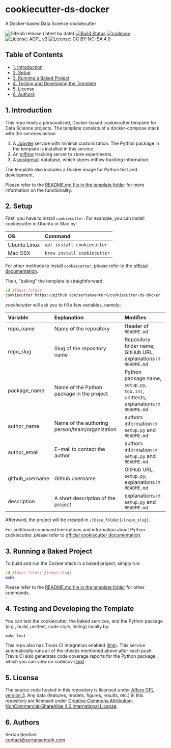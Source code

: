 # cookiecutter-ds-docker

A Docker-based Data Science cookiecutter

![GitHub release (latest by date)](https://img.shields.io/github/v/release/sertansenturk/cookiecutter-ds-docker) [![Build Status](https://travis-ci.com/sertansenturk/cookiecutter-ds-docker.svg?branch=master)](https://travis-ci.com/sertansenturk/cookiecutter-ds-docker) [![codecov](https://codecov.io/gh/sertansenturk/cookiecutter-ds-docker/branch/master/graph/badge.svg)](https://codecov.io/gh/sertansenturk/cookiecutter-ds-docker) [![License: AGPL v3](https://img.shields.io/badge/License-AGPL%20v3-ff69b4.svg)](http://www.gnu.org/licenses/agpl-3.0) [![License: CC BY-NC-SA 4.0](https://img.shields.io/badge/License-CC%20BY--NC--SA%204.0-ff69b4.svg)](http://creativecommons.org/licenses/by-nc-sa/4.0/)

## Table of Contents

- [1. Introduction](#1-introduction)
- [2. Setup](#2-setup)
- [3. Running a Baked Project](#3-running-a-baked-project)
- [4. Testing and Developing the Template](#4-testing-and-developing-the-template)
- [5. License](#5-license)
- [6. Authors](#6-authors)

## 1. Introduction

This repo hosts a personalized, Docker-based cookiecutter template for Data Science projects. The template consists of a docker-compose stack with the services below:

1. A [Jupyter](https://jupyter.org/) service with minimal customization. The Python package in the template is installed in this service.
2. An [mlflow](https://mlflow.org/) tracking server to store experiments.
3. A [postgresql](https://www.postgresql.org/) database, which stores mlflow tracking information.

The template also includes a Docker image for Python test and development.

Please refer to the [README.md file in the template folder](%7B%7B%20cookiecutter.repo_slug%20%7D%7D/README.md) for more information on the functionality.

## 2. Setup

First, you have to install `cookiecutter`. For example, you can install cookiecutter in Ubuntu or Mac by:

| OS              | Command                     |
| :-------------- | :-------------------------- |
| Ubuntu Linux    | `apt install cookiecutter`  |
| Mac OSX         | `brew install cookiecutter` |

For other methods to install `cookiecutter`, please refer to the [official documentation](https://cookiecutter.readthedocs.io/en/latest/installation.html#install-cookiecutter).

Then, "baking" the template is straightforward:

```bash
cd /[base_folder]
cookiecutter https://github.com/sertansenturk/cookiecutter-ds-docker
```

*cookiecutter* will ask you to fill a few variables, namely:

| Variable        | Explanation                                    | Modifies |
| :-------------- | :--------------------------------------------  | :- |
| repo_name       | Name of the repository                         | Header of `README.md` |
| repo_slug       | Slug of the repository name                    | Repository folder name, GitHub URL, explanations in `README.md` |
| package_name    | Name of the Python package in the project      | Python package name, `setup.py`, `tox.ini`, unittests, explanations in `README.md` |
| author_name     | Name of the authoring person/team/organization | authors information in `setup.py` and `README.md` |
| author_email    | E-mail to contact the author                   | authors information in `setup.py` and `README.md` |
| github_username | Github username                                | GitHub URL, `setup.py`, explanations in `README.md` |
| description     | A short description of the project             | explanations in `setup.py` and `README.md` |

Afterward, the project will be created in `/[base_folder]/[repo_slug]`.

For additional command line options and information about Python cookiecutter, please refer to [official cookiecutter documentation](https://cookiecutter.readthedocs.io/en/latest/advanced/cli_options.html#command-line-options).

## 3. Running a Baked Project

To build and run the Docker stack in a baked project, simply run:

```bash
cd /[base_folder]/[repo_slug]
make
```

Please refer to the [README.md file in the template folder](%7B%7B%20cookiecutter.repo_slug%20%7D%7D/README.md) for other commands.

## 4. Testing and Developing the Template

You can test the cookiecutter, the baked services, and the Python package (e.g., build, unittest, code style, linting) locally by:

```bash
make test
```

This repo also has Travis CI integration enabled ([link](https://travis-ci.com/github/sertansenturk/cookiecutter-ds-docker)). This service automatically runs all of the checks mentioned above after each push. Travis CI also generates code coverage reports for the Python package, which you can view on codecov ([link](https://codecov.io/gh/sertansenturk/cookiecutter-ds-docker/)).

## 5. License

The source code hosted in this repository is licensed under [Affero GPL version 3](https://www.gnu.org/licenses/agpl-3.0.en.html). Any data (features, models,  figures, results, etc.) in this repository are licensed under [Creative Commons Attribution-NonCommercial-ShareAlike 4.0 International License](http://creativecommons.org/licenses/by-nc-sa/4.0/).

## 6. Authors

Sertan Şentürk  
contact@sertansenturk.com
